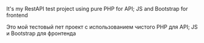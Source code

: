 It's my RestAPI test project using pure PHP for API; JS and Bootstrap for frontend

Это мой тестовый пет проект с использованием чистого PHP для API; JS и Bootstrap для фронтенда
